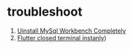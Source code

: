 # troubleshoot
1. [Uinstall MySql Workbench Completely](https://github.com/ninanina19/troubleshoot/blob/main/unistall_mysqlworkbench.md)
2. [Flutter closed terminal instanly](https://github.com/ninanina19/troubleshoot/blob/main/flutter_closedterminalinstantly.md)) 
